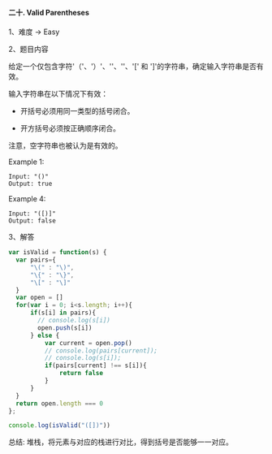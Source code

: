 #### 二十. Valid Parentheses

1、难度 -> Easy

2、题目内容

给定一个仅包含字符'（'、'）'、''、''、'[' 和 ']'的字符串，确定输入字符串是否有效。

输入字符串在以下情况下有效：

- 开括号必须用同一类型的括号闭合。

- 开方括号必须按正确顺序闭合。

注意，空字符串也被认为是有效的。

Example 1:

```
Input: "()"
Output: true
```

Example 4:

```
Input: "([)]"
Output: false
```

3、解答
```JavaScript
var isValid = function(s) {
  var pairs={
      "\(" : "\)",
      "\{" : "\}",
      "\[" : "\]"
  }
  var open = []
  for(var i = 0; i<s.length; i++){
      if(s[i] in pairs){
        // console.log(s[i])
        open.push(s[i])
      } else {
          var current = open.pop()
          // console.log(pairs[current]);
          // console.log(s[i]);
          if(pairs[current] !== s[i]){
              return false
          }
      }
  }
  return open.length === 0
};

console.log(isValid("([])"))
```

总结: 堆栈，将元素与对应的栈进行对比，得到括号是否能够一一对应。